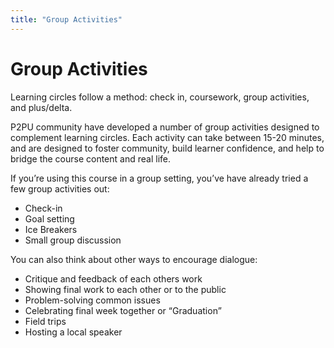```yaml
---
title: "Group Activities"
---
```

# Group Activities

Learning circles follow a method: check in, coursework, group activities, and plus/delta. 

P2PU community have developed a number of group activities designed to complement learning circles. Each activity can take between 15-20 minutes, and are designed to foster community, build learner confidence, and help to bridge the course content and real life. 

If you’re using this course in a group setting, you’ve have already tried a few group activities out:
- Check-in
- Goal setting
- Ice Breakers
- Small group discussion

You can also think about other ways to encourage dialogue:
- Critique and feedback of each others work
- Showing final work to each other or to the public
- Problem-solving common issues
- Celebrating final week together or “Graduation”
- Field trips
- Hosting a local speaker
